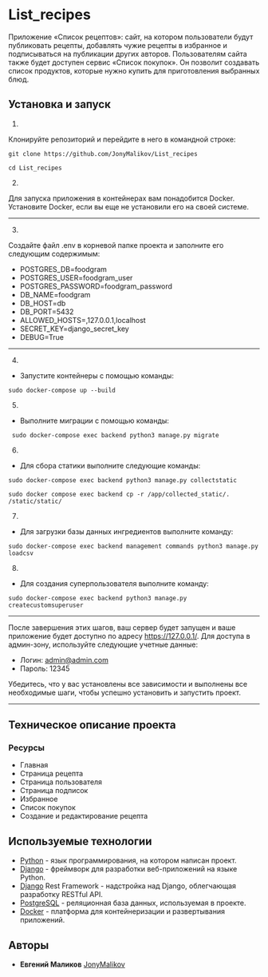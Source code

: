 # List_recipes
Приложение «Список рецептов»: сайт, на котором пользователи будут публиковать рецепты, добавлять чужие рецепты в избранное и подписываться на публикации других авторов. Пользователям сайта также будет доступен сервис «Список покупок». Он позволит создавать список продуктов, которые нужно купить для приготовления выбранных блюд.


## Установка и запуск
1.
Клонируйте репозиторий и перейдите в него в командной строке:
```
git clone https://github.com/JonyMalikov/List_recipes
```
```
cd List_recipes
```
2.
Для запуска приложения в контейнерах вам понадобится Docker.
Установите Docker, если вы еще не установили его на своей системе.
-- -
3.
Создайте файл .env в корневой папке проекта и заполните его следующим содержимым:
- POSTGRES_DB=foodgram
- POSTGRES_USER=foodgram_user
- POSTGRES_PASSWORD=foodgram_password
- DB_NAME=foodgram
- DB_HOST=db
- DB_PORT=5432
- ALLOWED_HOSTS=,127.0.0.1,localhost
- SECRET_KEY=django_secret_key
- DEBUG=True
-- -
4.
- Запустите контейнеры с помощью команды:
``` 
sudo docker-compose up --build
 ```
5.
- Выполните миграции с помощью команды:
```
 sudo docker-compose exec backend python3 manage.py migrate
 ```
6.
- Для сбора статики выполните следующие команды:
```
sudo docker-compose exec backend python3 manage.py collectstatic
```
```
sudo docker compose exec backend cp -r /app/collected_static/. /static/static/
``` 
7.
- Для загрузки базы данных ингредиентов выполните команду:
```
sudo docker-compose exec backend management commands python3 manage.py loadcsv
```
8.
- Для создания суперпользователя выполните команду:
  
```
sudo docker-compose exec backend python3 manage.py createcustomsuperuser
```
-- -

После завершения этих шагов, ваш сервер будет запущен и ваше приложение будет доступно по адресу
https://127.0.0.1/. Для доступа в админ-зону, используйте следующие учетные данные:
- Логин: admin@admin.com
- Пароль: 12345

Убедитесь, что у вас установлены все зависимости и выполнены все необходимые шаги,
чтобы успешно установить и запустить проект.
-- -


## Техническое описание проекта
### Ресурсы 
+ Главная
+ Страница рецепта
+ Страница пользователя
+ Страница подписок
+ Избранное
+ Список покупок
+ Создание и редактирование рецепта


## Используемые технологии
+ [Python](https://www.python.org/) - язык программирования, на котором написан проект.
+ [Django](https://www.djangoproject.com/) - фреймворк для разработки веб-приложений на языке Python.
+ [Django](https://www.django-rest-framework.org/) Rest Framework - надстройка над Django, облегчающая разработку RESTful API.
+ [PostgreSQL](https://www.postgresql.org/) - реляционная база данных, используемая в проекте.
+ [Docker](https://www.docker.com/) - платформа для контейнеризации и развертывания приложений.


## Авторы
+ **Евгений Маликов** [JonyMalikov](https://github.com/JonyMalikov)